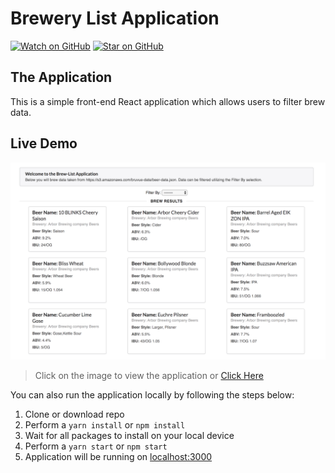 # Brewery List Application

[![Watch on GitHub][github-watch-badge]][github-watch]
[![Star on GitHub][github-star-badge]][github-star]

## The Application
This is a simple front-end React application which allows users to filter brew data.

## Live Demo
[![alt text](https://github.com/dskay3/brewery-list/blob/master/screenshots/application-preview.png)](https://brewlist-dskay7.herokuapp.com/)
> Click on the image to view the application or [Click Here](https://brewlist-dskay7.herokuapp.com/)

You can also run the application locally by following the steps below:
1. Clone or download repo
2. Perform a `yarn install` or `npm install`
3. Wait for all packages to install on your local device
4. Perform a `yarn start` or `npm start`
5. Application will be running on [localhost:3000](http://localhost:3000/)

[github-watch]: https://github.com/dskay3/brewery-list/watchers
[github-watch-badge]: https://img.shields.io/github/watchers/dskay3/brewery-list.svg?style=social&label=Watch&style=flat-square
[github-star]: https://github.com/dskay3/brewery-list/stargazers
[github-star-badge]: https://img.shields.io/github/stars/dskay3/brewery-list.svg?style=social&label=Stars&style=flat-square